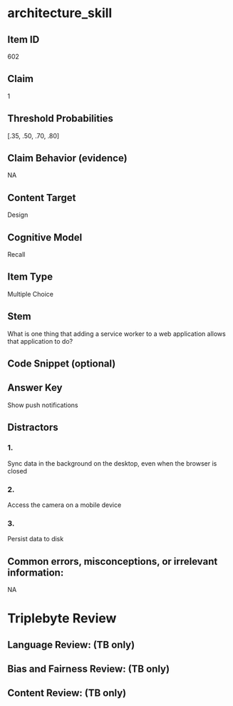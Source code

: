 # architecture_skill

## Item ID
602

## Claim
1

## Threshold Probabilities
[.35, .50, .70, .80]

## Claim Behavior (evidence)
NA

## Content Target
Design

## Cognitive Model
Recall

## Item Type
Multiple Choice

## Stem
What is one thing that adding a service worker to a web application allows that application to do?

## Code Snippet (optional)


## Answer Key
Show push notifications

## Distractors

### 1.
Sync data in the background on the desktop, even when the browser is closed

### 2.
Access the camera on a mobile device

### 3.
Persist data to disk

## Common errors, misconceptions, or irrelevant information:
NA

# Triplebyte Review


## Language Review: (TB only)


## Bias and Fairness Review: (TB only)


## Content Review: (TB only)

